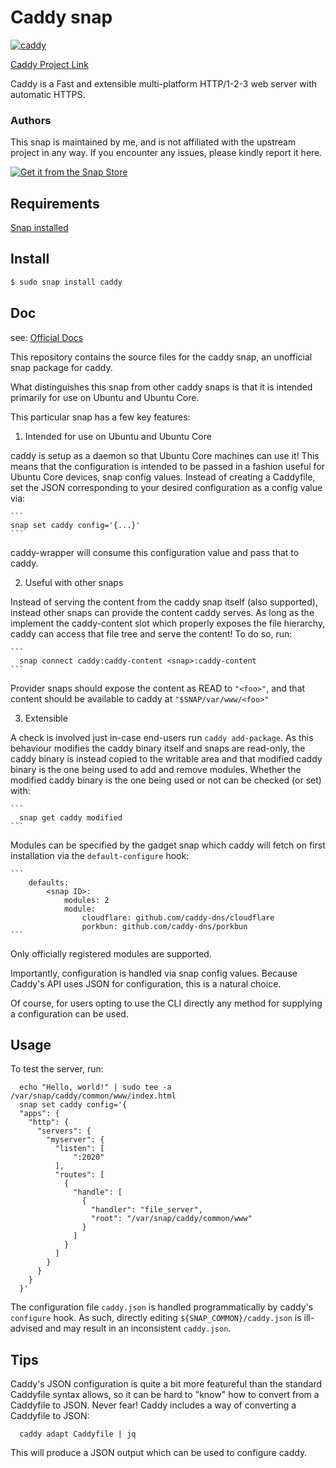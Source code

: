 # Caddy snap

[![caddy](https://snapcraft.io/caddy/badge.svg)](https://snapcraft.io/caddy)

[Caddy Project Link](https://caddyserver.com/) 

Caddy is a Fast and extensible multi-platform HTTP/1-2-3 web server with automatic HTTPS.
  
### Authors

This snap is maintained by me, and is not affiliated with the upstream project in any way. If you encounter any issues, please kindly report it here.

[![Get it from the Snap Store](https://snapcraft.io/static/images/badges/en/snap-store-black.svg)](https://snapcraft.io/caddy)

## Requirements

[Snap installed](https://snapcraft.io/docs/installing-snapd)

## Install

```bash
$ sudo snap install caddy
```

## Doc

see: [Official Docs](https://caddyserver.com/docs/)


This repository contains the source files for the caddy snap, an
unofficial snap package for caddy.

What distinguishes this snap from other caddy snaps is that it is intended
primarily for use on Ubuntu and Ubuntu Core.

This particular snap has a few key features:
1) Intended for use on Ubuntu and Ubuntu Core

  caddy is setup as a daemon so that Ubuntu Core machines can use it! This means
  that the configuration is intended to be passed in a fashion useful for Ubuntu
  Core devices, snap config values. Instead of creating a Caddyfile, set the
  JSON corresponding to your desired configuration as a config value via:

	```
  	snap set caddy config='{...}'
	```
  caddy-wrapper will consume this configuration value and pass that to caddy.

2) Useful with other snaps

  Instead of serving the content from the caddy snap itself (also supported),
  instead other snaps can provide the content caddy serves. As long as the
  implement the caddy-content slot which properly exposes the file hierarchy,
  caddy can access that file tree and serve the content! To do so, run:

	```
	  snap connect caddy:caddy-content <snap>:caddy-content
	```

  Provider snaps should expose the content as READ to `"<foo>"`, and that content
  should be available to caddy at `"$SNAP/var/www/<foo>"`

3) Extensible

  A check is involved just in-case end-users run `caddy add-package`. As this
  behaviour modifies the caddy binary itself and snaps are read-only, the caddy
  binary is instead copied to the writable area and that modified caddy binary
  is the one being used to add and remove modules. Whether the modified caddy
  binary is the one being used or not can be checked (or set) with:

	```
	  snap get caddy modified
	```

  Modules can be specified by the gadget snap which caddy will fetch on first
  installation via the `default-configure` hook:

	```
		defaults:
			<snap ID>:
				modules: 2
				module:
					cloudflare: github.com/caddy-dns/cloudflare
					porkbun: github.com/caddy-dns/porkbun
	```

Only officially registered modules are supported.

Importantly, configuration is handled via snap config values. Because Caddy's
API uses JSON for configuration, this is a natural choice.

Of course, for users opting to use the CLI directly any method for supplying a
configuration can be used.


## Usage

To test the server, run:

```
  echo "Hello, world!" | sudo tee -a /var/snap/caddy/common/www/index.html
  snap set caddy config='{
  "apps": {
    "http": {
      "servers": {
        "myserver": {
          "listen": [
              ":2020"
          ],
          "routes": [
            {
              "handle": [
                {
                  "handler": "file_server",
                  "root": "/var/snap/caddy/common/www"
                }
              ]
            }
          ]
        }
      }
    }
  }'
```

The configuration file `caddy.json` is handled programmatically by caddy's
`configure` hook. As such, directly editing `${SNAP_COMMON}/caddy.json` is
ill-advised and may result in an inconsistent `caddy.json`.


## Tips

Caddy's JSON configuration is quite a bit more featureful than the standard
Caddyfile syntax allows, so it can be hard to "know" how to convert from a
Caddyfile to JSON. Never fear! Caddy includes a way of converting a Caddyfile
to JSON:

```
  caddy adapt Caddyfile | jq
```

This will produce a JSON output which can be used to configure caddy.
